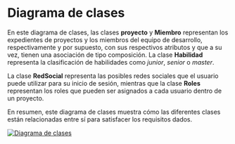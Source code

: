 
# Diagrama de clases

En este diagrama de clases, las clases **proyecto** y **Miembro** representan los expedientes de proyectos y los miembros del equipo de desarrollo, respectivamente y por supuesto, con sus respectivos atributos y que a su vez, tienen una asociación de tipo composición. La clase **Habilidad** representa la clasificación de habilidades como *junior*, *senior* o *master*.

La clase **RedSocial** representa las posibles redes sociales que el usuario puede utilizar para su inicio de sesión, mientras que la clase **Roles**  representan los roles que pueden ser asignados a cada usuario dentro de un proyecto.

En resumen, este diagrama de clases muestra cómo las diferentes clases están relacionadas entre sí para satisfacer los requisitos dados.

[![Diagrama de clases](https://raw.githubusercontent.com/miguel-cortinas/flappy/main/diagrama%20de%20clases.jpg?token=GHSAT0AAAAAAB7LJ2EP53JECQ7CJVP4DODYZASH7UA "Diagrama de clases")](https://raw.githubusercontent.com/miguel-cortinas/flappy/main/diagrama%20de%20clases.jpg?token=GHSAT0AAAAAAB7LJ2EP53JECQ7CJVP4DODYZASH7UA "Diagrama de clases")




